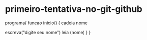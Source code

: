 # primeiro-tentativa-no-git-github

programa{
funcao inicio()
{
cadeia nome

escreva("digite seu nome")
leia (nome)
}
 }
